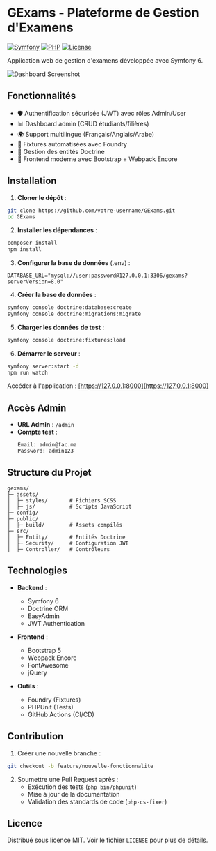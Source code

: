 # GExams - Plateforme de Gestion d'Examens

[![Symfony](https://img.shields.io/badge/Symfony-6.0-%23000000.svg?logo=symfony)](https://symfony.com)
[![PHP](https://img.shields.io/badge/PHP-8.1-%23777BB4.svg?logo=php)](https://php.net)
[![License](https://img.shields.io/badge/License-MIT-blue.svg)](LICENSE)

Application web de gestion d'examens développée avec Symfony 6.

![Dashboard Screenshot](screenshots/dashboard.png)

## Fonctionnalités

- 🛡️ Authentification sécurisée (JWT) avec rôles Admin/User
- 📊 Dashboard admin (CRUD étudiants/filières)
- 🌍 Support multilingue (Français/Anglais/Arabe)
- 🔄 Fixtures automatisées avec Foundry
- 📝 Gestion des entités Doctrine
- 🎨 Frontend moderne avec Bootstrap + Webpack Encore

## Installation

1. **Cloner le dépôt** :
```bash
git clone https://github.com/votre-username/GExams.git
cd GExams
```

2. **Installer les dépendances** :
```bash
composer install
npm install
```

3. **Configurer la base de données** (.env) :
```env
DATABASE_URL="mysql://user:password@127.0.0.1:3306/gexams?serverVersion=8.0"
```

4. **Créer la base de données** :
```bash
symfony console doctrine:database:create
symfony console doctrine:migrations:migrate
```

5. **Charger les données de test** :
```bash
symfony console doctrine:fixtures:load
```

6. **Démarrer le serveur** :
```bash
symfony server:start -d
npm run watch
```

Accéder à l'application : [https://127.0.0.1:8000](https://127.0.0.1:8000)

## Accès Admin

- **URL Admin** : `/admin`
- **Compte test** :
  ```
  Email: admin@fac.ma
  Password: admin123
  ```

## Structure du Projet

```
gexams/
├─ assets/
│  ├─ styles/       # Fichiers SCSS
│  ├─ js/           # Scripts JavaScript
├─ config/
├─ public/
│  ├─ build/        # Assets compilés
├─ src/
│  ├─ Entity/       # Entités Doctrine
│  ├─ Security/     # Configuration JWT
│  ├─ Controller/   # Contrôleurs
```

## Technologies

- **Backend** : 
  - Symfony 6
  - Doctrine ORM
  - EasyAdmin
  - JWT Authentication

- **Frontend** :
  - Bootstrap 5
  - Webpack Encore
  - FontAwesome
  - jQuery

- **Outils** :
  - Foundry (Fixtures)
  - PHPUnit (Tests)
  - GitHub Actions (CI/CD)

## Contribution

1. Créer une nouvelle branche :
```bash
git checkout -b feature/nouvelle-fonctionnalite
```

2. Soumettre une Pull Request après :
   - Exécution des tests (`php bin/phpunit`)
   - Mise à jour de la documentation
   - Validation des standards de code (`php-cs-fixer`)

## Licence

Distribué sous licence MIT. Voir le fichier `LICENSE` pour plus de détails.
